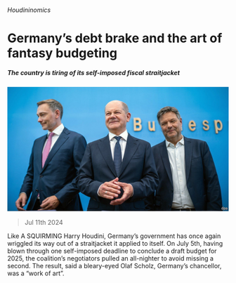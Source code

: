 ###### Houdininomics

# Germany’s debt brake and the art of fantasy budgeting 

##### The country is tiring of its self-imposed fiscal straitjacket 

![image](images/20240713_EUP507.jpg) 

> Jul 11th 2024 

Like A SQUIRMING Harry Houdini, Germany’s government has once again wriggled its way out of a straitjacket it applied to itself. On July 5th, having blown through one self-imposed deadline to conclude a draft budget for 2025, the coalition’s negotiators pulled an all-nighter to avoid missing a second. The result, said a bleary-eyed Olaf Scholz, Germany’s chancellor, was a “work of art”. 

